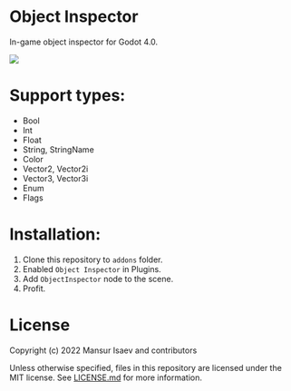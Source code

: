 # Object Inspector
In-game object inspector for Godot 4.0.

![](https://user-images.githubusercontent.com/8208165/165034315-66e7208b-ab82-433d-9b04-c9363e0bb205.png)

# Support types:
- Bool
- Int
- Float
- String, StringName
- Color
- Vector2, Vector2i
- Vector3, Vector3i
- Enum
- Flags

# Installation:
1. Clone this repository to `addons` folder.
2. Enabled `Object Inspector` in Plugins.
3. Add `ObjectInspector` node to the scene.
4. Profit.

# License
Copyright (c) 2022 Mansur Isaev and contributors

Unless otherwise specified, files in this repository are licensed under the
MIT license. See [LICENSE.md](LICENSE.md) for more information.
